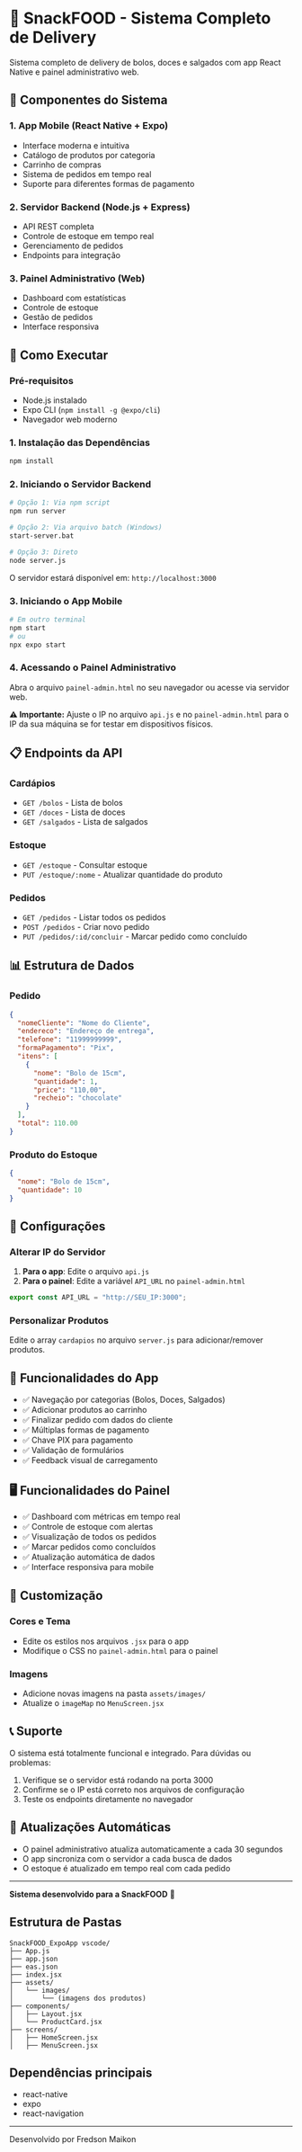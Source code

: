# 🍰 SnackFOOD - Sistema Completo de Delivery

Sistema completo de delivery de bolos, doces e salgados com app React Native e painel administrativo web.

## 📱 Componentes do Sistema

### 1. **App Mobile (React Native + Expo)**
- Interface moderna e intuitiva
- Catálogo de produtos por categoria
- Carrinho de compras
- Sistema de pedidos em tempo real
- Suporte para diferentes formas de pagamento

### 2. **Servidor Backend (Node.js + Express)**
- API REST completa
- Controle de estoque em tempo real
- Gerenciamento de pedidos
- Endpoints para integração

### 3. **Painel Administrativo (Web)**
- Dashboard com estatísticas
- Controle de estoque
- Gestão de pedidos
- Interface responsiva

## 🚀 Como Executar

### Pré-requisitos
- Node.js instalado
- Expo CLI (`npm install -g @expo/cli`)
- Navegador web moderno

### 1. Instalação das Dependências
```bash
npm install
```

### 2. Iniciando o Servidor Backend
```bash
# Opção 1: Via npm script
npm run server

# Opção 2: Via arquivo batch (Windows)
start-server.bat

# Opção 3: Direto
node server.js
```

O servidor estará disponível em: `http://localhost:3000`

### 3. Iniciando o App Mobile
```bash
# Em outro terminal
npm start
# ou
npx expo start
```

### 4. Acessando o Painel Administrativo

Abra o arquivo `painel-admin.html` no seu navegador ou acesse via servidor web.

**⚠️ Importante:** Ajuste o IP no arquivo `api.js` e no `painel-admin.html` para o IP da sua máquina se for testar em dispositivos físicos.

## 📋 Endpoints da API

### Cardápios
- `GET /bolos` - Lista de bolos
- `GET /doces` - Lista de doces  
- `GET /salgados` - Lista de salgados

### Estoque
- `GET /estoque` - Consultar estoque
- `PUT /estoque/:nome` - Atualizar quantidade do produto

### Pedidos
- `GET /pedidos` - Listar todos os pedidos
- `POST /pedidos` - Criar novo pedido
- `PUT /pedidos/:id/concluir` - Marcar pedido como concluído

## 📊 Estrutura de Dados

### Pedido
```json
{
  "nomeCliente": "Nome do Cliente",
  "endereco": "Endereço de entrega",
  "telefone": "11999999999",
  "formaPagamento": "Pix",
  "itens": [
    {
      "nome": "Bolo de 15cm",
      "quantidade": 1,
      "price": "110,00",
      "recheio": "chocolate"
    }
  ],
  "total": 110.00
}
```

### Produto do Estoque
```json
{
  "nome": "Bolo de 15cm",
  "quantidade": 10
}
```

## 🔧 Configurações

### Alterar IP do Servidor
1. **Para o app**: Edite o arquivo `api.js`
2. **Para o painel**: Edite a variável `API_URL` no `painel-admin.html`

```javascript
export const API_URL = "http://SEU_IP:3000";
```

### Personalizar Produtos
Edite o array `cardapios` no arquivo `server.js` para adicionar/remover produtos.

## 📱 Funcionalidades do App

- ✅ Navegação por categorias (Bolos, Doces, Salgados)
- ✅ Adicionar produtos ao carrinho
- ✅ Finalizar pedido com dados do cliente
- ✅ Múltiplas formas de pagamento
- ✅ Chave PIX para pagamento
- ✅ Validação de formulários
- ✅ Feedback visual de carregamento

## 🖥️ Funcionalidades do Painel

- ✅ Dashboard com métricas em tempo real
- ✅ Controle de estoque com alertas
- ✅ Visualização de todos os pedidos
- ✅ Marcar pedidos como concluídos
- ✅ Atualização automática de dados
- ✅ Interface responsiva para mobile

## 🎨 Customização

### Cores e Tema
- Edite os estilos nos arquivos `.jsx` para o app
- Modifique o CSS no `painel-admin.html` para o painel

### Imagens
- Adicione novas imagens na pasta `assets/images/`
- Atualize o `imageMap` no `MenuScreen.jsx`

## 📞 Suporte

O sistema está totalmente funcional e integrado. Para dúvidas ou problemas:

1. Verifique se o servidor está rodando na porta 3000
2. Confirme se o IP está correto nos arquivos de configuração
3. Teste os endpoints diretamente no navegador

## 🔄 Atualizações Automáticas

- O painel administrativo atualiza automaticamente a cada 30 segundos
- O app sincroniza com o servidor a cada busca de dados
- O estoque é atualizado em tempo real com cada pedido

---

**Sistema desenvolvido para a SnackFOOD** 🍰

## Estrutura de Pastas
```
SnackFOOD_ExpoApp vscode/
├── App.js
├── app.json
├── eas.json
├── index.jsx
├── assets/
│   └── images/
│       └── (imagens dos produtos)
├── components/
│   ├── Layout.jsx
│   └── ProductCard.jsx
├── screens/
│   ├── HomeScreen.jsx
│   ├── MenuScreen.jsx
```


## Dependências principais
- react-native
- expo
- react-navigation


---
Desenvolvido por Fredson Maikon

